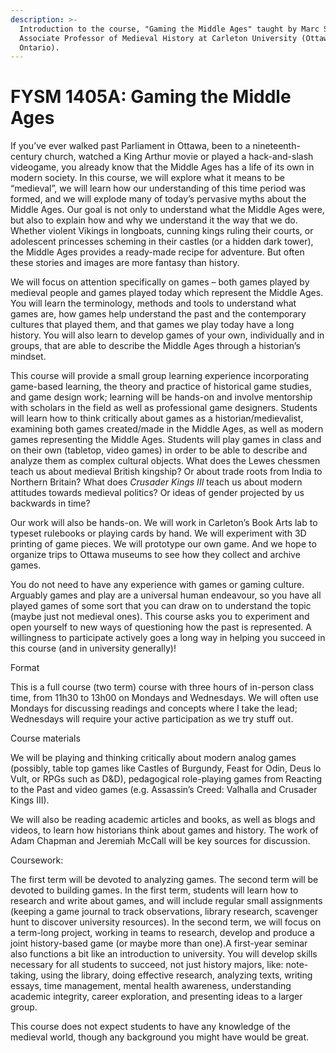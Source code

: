 ```yaml
---
description: >-
  Introduction to the course, "Gaming the Middle Ages" taught by Marc Saurette,
  Associate Professor of Medieval History at Carleton University (Ottawa,
  Ontario).
---
```


# FYSM 1405A: Gaming the Middle Ages

If you’ve ever walked past Parliament in Ottawa, been to a nineteenth-century church, watched a King Arthur movie or played a hack-and-slash videogame, you already know that the Middle Ages has a life of its own in modern society. In this course, we will explore what it means to be “medieval”, we will learn how our understanding of this time period was formed, and we will explode many of today’s pervasive myths about the Middle Ages. Our goal is not only to understand what the Middle Ages were, but also to explain how and why we understand it the way that we do. Whether violent Vikings in longboats, cunning kings ruling their courts, or adolescent princesses scheming in their castles (or a hidden dark tower), the Middle Ages provides a ready-made recipe for adventure. But often these stories and images are more fantasy than history.

We will focus on attention specifically on games – both games played by medieval people and games played today which represent the Middle Ages.  You will learn the terminology, methods and tools to understand what games are, how games help understand the past and the contemporary cultures that played them, and that games we play today have a long history. You will also learn to develop games of your own, individually and in groups, that are able to describe the Middle Ages through a historian’s mindset.

This course will provide a small group learning experience incorporating game-based learning, the theory and practice of historical game studies, and game design work; learning will be hands-on and involve mentorship with scholars in the field as well as professional game designers. Students will learn how to think critically about games as a historian/medievalist, examining both games created/made in the Middle Ages, as well as modern games representing the Middle Ages. Students will play games in class and on their own (tabletop, video games) in order to be able to describe and analyze them as complex cultural objects. What does the Lewes chessmen teach us about medieval British kingship? Or about trade roots from India to Northern Britain? What does _Crusader Kings III_ teach us about modern attitudes towards medieval politics? Or ideas of gender projected by us backwards in time?

Our work will also be hands-on. We will work in Carleton’s Book Arts lab to typeset rulebooks or playing cards by hand. We will experiment with 3D printing of game pieces. We will prototype our own game. And we hope to organize trips to Ottawa museums to see how they collect and archive games.

You do not need to have any experience with games or gaming culture. Arguably games and play are a universal human endeavour, so you have all played games of some sort that you can draw on to understand the topic (maybe just not medieval ones). This course asks you to experiment and open yourself to new ways of questioning how the past is represented. A willingness to participate actively goes a long way in helping you succeed in this course (and in university generally)!

Format

This is a full course (two term) course with three hours of in-person class time, from 11h30 to 13h00 on Mondays and Wednesdays. We will often use Mondays for discussing readings and concepts where I take the lead; Wednesdays will require your active participation as we try stuff out.

Course materials

We will be playing and thinking critically about modern analog games (possibly, table top games like Castles of Burgundy, Feast for Odin, Deus lo Vult, or RPGs such as D\&D), pedagogical role-playing games from Reacting to the Past and video games (e.g. Assassin’s Creed: Valhalla and Crusader Kings III).

We will also be reading academic articles and books, as well as blogs and videos, to learn how historians think about games and history. The work of Adam Chapman and Jeremiah McCall will be key sources for discussion.

Coursework:

The first term will be devoted to analyzing games. The second term will be devoted to building games. In the first term, students will learn how to research and write about games, and will include regular small assignments (keeping a game journal to track observations, library research, scavenger hunt to discover university resources). In the second term, we will focus on a term-long project, working in teams to research, develop and produce a joint history-based game (or maybe more than one).A first-year seminar also functions a bit like an introduction to university. You will develop skills necessary for all students to succeed, not just history majors, like: note-taking, using the library, doing effective research, analyzing texts, writing essays, time management, mental health awareness, understanding academic integrity, career exploration, and presenting ideas to a larger group.

This course does not expect students to have any knowledge of the medieval world, though any background you might have would be great.&#x20;
